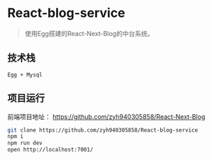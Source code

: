 # React-blog-service
 >使用Egg搭建的React-Next-Blog的中台系统。

## 技术栈
    Egg + Mysql

## 项目运行

前端项目地址： https://github.com/zyh940305858/React-Next-Blog

```bash
git clone https://github.com/zyh940305858/React-blog-service
npm i
npm run dev
open http://localhost:7001/
```
